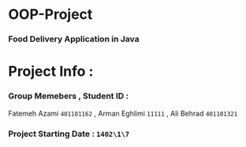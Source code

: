 # OOP-Project

 ### Food Delivery Application in Java

# Project Info :

### Group Memebers , Student ID : 
Fatemeh Azami `401101162` ,
Arman Eghlimi `11111` , 
Ali Behrad `401101321`

### Project Starting Date : `1402\1\7`
